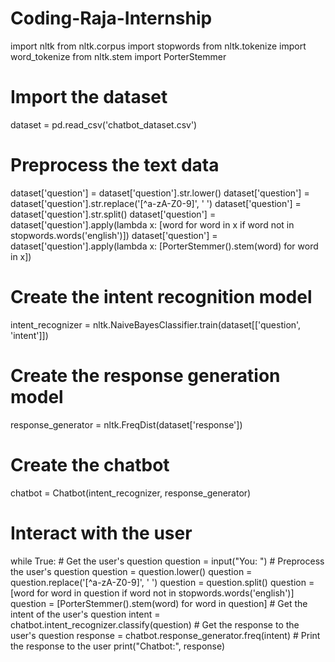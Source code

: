 # Coding-Raja-Internship
import nltk
from nltk.corpus import stopwords
from nltk.tokenize import word_tokenize
from nltk.stem import PorterStemmer
# Import the dataset
dataset = pd.read_csv('chatbot_dataset.csv')
# Preprocess the text data
dataset['question'] = dataset['question'].str.lower()
dataset['question'] = dataset['question'].str.replace('[^a-zA-Z0-9]', ' ')
dataset['question'] = dataset['question'].str.split()
dataset['question'] = dataset['question'].apply(lambda x: [word for word in x if word not in stopwords.words('english')])
dataset['question'] = dataset['question'].apply(lambda x: [PorterStemmer().stem(word) for word in x])
# Create the intent recognition model
intent_recognizer = nltk.NaiveBayesClassifier.train(dataset[['question', 'intent']])
# Create the response generation model
response_generator = nltk.FreqDist(dataset['response'])
# Create the chatbot
chatbot = Chatbot(intent_recognizer, response_generator)
# Interact with the user
while True:
    # Get the user's question
    question = input("You: ")
    # Preprocess the user's question
    question = question.lower()
    question = question.replace('[^a-zA-Z0-9]', ' ')
    question = question.split()
    question = [word for word in question if word not in stopwords.words('english')]
    question = [PorterStemmer().stem(word) for word in question]
    # Get the intent of the user's question
    intent = chatbot.intent_recognizer.classify(question)
    # Get the response to the user's question
    response = chatbot.response_generator.freq(intent)
    # Print the response to the user
    print("Chatbot:", response)
